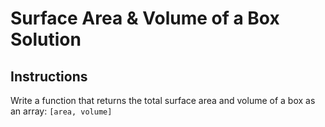 # Surface Area & Volume of a Box Solution

## Instructions

Write a function that returns the total surface area and volume of a box as an array: ```[area, volume]```